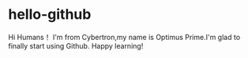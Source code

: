 # hello-github
Hi Humans！
I'm from Cybertron,my name is Optimus Prime.I'm glad to finally start using Github.
Happy learning!
